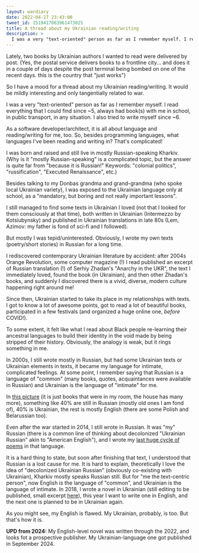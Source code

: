 ```yaml
---
layout: wardiary
date: 2022-04-27 23:43:00
tweet_id: 1519417063961473025
title: A thread about my Ukrainian reading/writing
description: >
  I was a very "text-oriented" person as far as I remember myself. I read everything that I could find since ~5, always had book(s) with me in school, in public transport, in any situation. I also tried to write myself since ~6. What languages I've been reading and writing in? That's complicated!
---
```


Lately, two books by Ukrainian authors I wanted to read were delivered by post. (Yes, the postal service delivers books to a frontline city... and does it in a couple of days despite the post terminal being bombed on one of the recent days. this is the country that "just works")

So I have a mood for a thread about my Ukrainian reading/writing. It would be mildly interesting and only tangentially related to war.

I was a very "text-oriented" person as far as I remember myself. I read everything that I could find since ~5, always had book(s) with me in school, in public transport, in any situation. I also tried to write myself since ~6.

As a software developer/architect, it is all about language and reading/writing for me, too. So, besides programming languages, what languages I've been reading and writing in? That's complicated!

I was born and raised and still live in mostly Russian-speaking Kharkiv. (Why is it "mostly Russian-speaking" is a complicated topic, but the answer is quite far from "because it is Russian!" Keywords: "colonial politics", "russification", "Executed Renaissance", etc.)

Besides talking to my Donbas grandma and grand-grandma (who spoke local Ukrainian variety), I was exposed to the Ukrainian language only at school, as a "mandatory, but boring and not really important lessons".

I still managed to find some texts in Ukrainian I loved (not that I looked for them consciously at that time), both written in Ukrainian (Intermezzo by Kotsiubynsky) and published in Ukrainian translations in late 80s (Lem, Azimov: my father is fond of sci-fi and I followed).

But mostly I was tepid/uninterested. Obviously, I wrote my own texts (poetry/short stories) in Russian for a long time.

I rediscovered contemporary Ukrainian literature by accident: after 2004s Orange Revolution, some computer magazine (!) I read published an excerpt of Russian translation (!) of Serhiy Zhadan's  "Anarchy in the UKR", the text I immediately loved, found the book (in Ukrainian), and then other Zhadan's books, and suddenly I discovered there is a vivid, diverse, modern culture happening right around me!

Since then, Ukrainian started to take its place in my relationships with texts. I got to know a lot of awesome points, got to read a lot of beautiful books, participated in a few festivals (and organized a huge online one, _before_ COVID!).

To some extent, it felt like what I read about Black people re-learning their ancestral languages to build their identity in the void made by being stripped of their history. Obviously, the analogy is weak, but it rings something in me.

In 2000s, I still wrote mostly in Russian, but had some Ukrainian texts or Ukrainian elements in texts, it became my language for intimate, complicated feelings. At some point, I remember saying that Russian is a language of "common" (many books, quotes, acquaintances were available in Russian) and Ukrainian is the language of "intimate" for me.

In [this picture](https://twitter.com/zverok/status/1506724247636484098) (it is just books that were in my room, the house has many more), something like 40% are still in Russian (mostly old ones I am fond of), 40% is Ukrainian, the rest is mostly English (there are some Polish and Belarussian too).

Even after the war started in 2014, I still wrote in Russian. It was "my" Russian (there is a common line of thinking about decolonized "Ukrainian Russian" akin to "American English"), and I wrote my [last huge cycle of poems](https://zverok.space/writing/old/ferry.html) in that language.

It is a hard thing to state, but soon after finishing that text, I understood that Russian is a lost cause for me. It is hard to explain, theoretically I love the idea of "decolonized Ukrainian Russian" (obviously co-existing with Ukrainian), Kharkiv mostly speaks Russian still. But for "me the text-centric person", now English is the language of "common", and Ukrainian is the language of intimate. In 2018, I wrote a novel in Ukrainian (still editing to be published, small excerpt [here](https://zverok.space/writing/old/jona9.html)), this year I want to write one in English, and the next one is planned to be in Ukrainian again.

As you might see, my English is flawed. My Ukrainian, probably, is too. But that's how it is.

**UPD from 2024:** My English-level novel was written through the 2022, and looks fot a prospective publisher. My Ukrainian-language one got published in September 2024.
